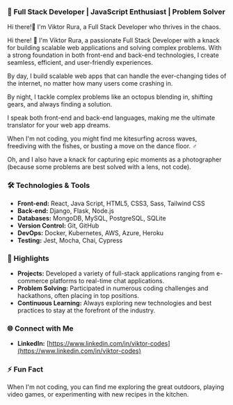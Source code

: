 ### 🚀 Full Stack Developer | JavaScript Enthusiast | Problem Solver

Hi there!🖖 I'm Viktor Rura, a Full Stack Developer who thrives in the chaos.

Hi there! 👋 I'm Viktor Rura, a passionate Full Stack Developer with a knack for building scalable web applications and solving complex problems. With a strong foundation in both front-end and back-end technologies, I create seamless, efficient, and user-friendly experiences.

By day, I build scalable web apps that can handle the ever-changing tides of the internet, no matter how many users come crashing in.

By night, I tackle complex problems like an octopus blending in, shifting gears, and always finding a solution.

I speak both front-end and back-end languages, making me the ultimate translator for your web app dreams.

When I'm not coding, you might find me kitesurfing across waves, freediving with the fishes, or busting a move on the dance floor. ‍♂️

Oh, and I also have a knack for capturing epic moments as a photographer (because some problems are best solved with a lens, not code).


### 🛠️ Technologies & Tools
- **Front-end:** React, Java Script, HTML5, CSS3, Sass, Tailwind CSS
- **Back-end:** Django, Flask, Node.js
- **Databases:** MongoDB, MySQL, PostgreSQL, SQLite
- **Version Control:** Git, GitHub
- **DevOps:** Docker, Kubernetes, AWS, Azure, Heroku
- **Testing:** Jest, Mocha, Chai, Cypress

### 🌟 Highlights
- **Projects:** Developed a variety of full-stack applications ranging from e-commerce platforms to real-time chat applications.
- **Problem Solving:** Participated in numerous coding challenges and hackathons, often placing in top positions.
- **Continuous Learning:** Always exploring new technologies and best practices to stay at the forefront of the industry.

### 🌐 Connect with Me
- **LinkedIn:** [https://www.linkedin.com/in/viktor-codes](https://www.linkedin.com/in/viktor-codes)

### ⚡ Fun Fact
When I'm not coding, you can find me exploring the great outdoors, playing video games, or experimenting with new recipes in the kitchen.
